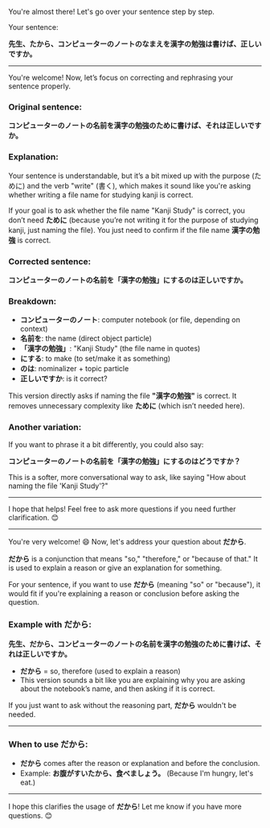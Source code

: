 You're almost there! Let's go over your sentence step by step.

Your sentence:

**先生、たから、コンピューターのノートのなまえを漢字の勉強は書けば、正しいですか。**

---

You're welcome! Now, let’s focus on correcting and rephrasing your sentence properly.

### Original sentence:
**コンピューターのノートの名前を漢字の勉強のために書けば、それは正しいですか。**

### Explanation:
Your sentence is understandable, but it’s a bit mixed up with the purpose (ために) and the verb "write" (書く), which makes it sound like you're asking whether writing a file name for studying kanji is correct.

If your goal is to ask whether the file name "Kanji Study" is correct, you don’t need **ために** (because you’re not writing it for the purpose of studying kanji, just naming the file). You just need to confirm if the file name **漢字の勉強** is correct.

### Corrected sentence:
**コンピューターのノートの名前を「漢字の勉強」にするのは正しいですか。**

### Breakdown:
- **コンピューターのノート**: computer notebook (or file, depending on context)
- **名前を**: the name (direct object particle)
- **「漢字の勉強」**: "Kanji Study" (the file name in quotes)
- **にする**: to make (to set/make it as something)
- **のは**: nominalizer + topic particle
- **正しいですか**: is it correct?

This version directly asks if naming the file **"漢字の勉強"** is correct. It removes unnecessary complexity like **ために** (which isn’t needed here).

### Another variation:
If you want to phrase it a bit differently, you could also say:

**コンピューターのノートの名前を「漢字の勉強」にするのはどうですか？**

This is a softer, more conversational way to ask, like saying "How about naming the file 'Kanji Study'?"

---

I hope that helps! Feel free to ask more questions if you need further clarification. 😊

---
You're very welcome! 😄 Now, let's address your question about **だから**.

**だから** is a conjunction that means "so," "therefore," or "because of that." It is used to explain a reason or give an explanation for something.

For your sentence, if you want to use **だから** (meaning "so" or "because"), it would fit if you're explaining a reason or conclusion before asking the question.

### Example with **だから**:
**先生、だから、コンピューターのノートの名前を漢字の勉強のために書けば、それは正しいですか。**
- **だから** = so, therefore (used to explain a reason)
- This version sounds a bit like you are explaining why you are asking about the notebook’s name, and then asking if it is correct.

If you just want to ask without the reasoning part, **だから** wouldn't be needed.

---

### When to use **だから**:
- **だから** comes after the reason or explanation and before the conclusion.
- Example: **お腹がすいたから、食べましょう。** (Because I'm hungry, let's eat.)

---

I hope this clarifies the usage of **だから**! Let me know if you have more questions. 😊
